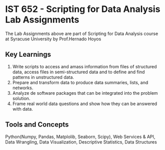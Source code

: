 # IST 652 - Scripting for Data Analysis Lab Assignments
The Lab Assignments above are part of Scripting for Data Analysis course at Syracuse University by Prof.Hernado Hoyos

## Key Learnings
1. Write scripts to access and amass information from files of structured data, access files in semi-structured data and to define and find patterns in unstructured data.
2. Prepare and transform data to produce data summaries, lists, and networks.
3. Analyze de software packages that can be integrated into the problem solution.
4. Frame real world data questions and show how they can be answered with data.

## Tools and Concepts
Python(Numpy, Pandas, Matplolib, Seaborn, Scipy), Web Services & API, Data Wrangling, Data Visualization, Descriptive Statistics, Data Structures
